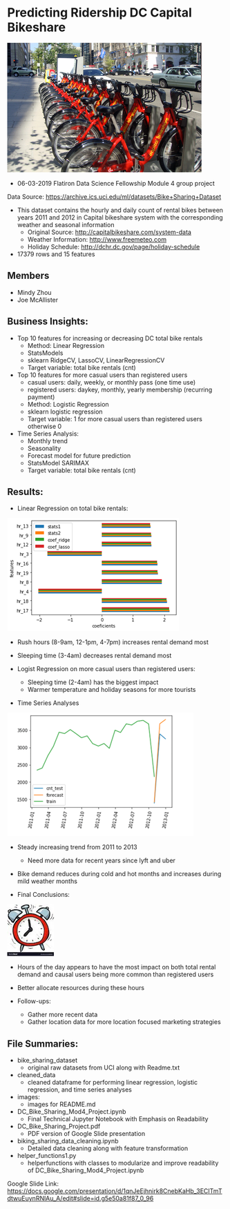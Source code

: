 # Predicting Ridership DC Capital Bikeshare

![](images/capital_bikes.jpeg)

* 06-03-2019 Flatiron Data Science Fellowship Module 4 group project 

Data Source: https://archive.ics.uci.edu/ml/datasets/Bike+Sharing+Dataset 
  *  This dataset contains the hourly and daily count of rental bikes between years 2011 and 2012 in Capital bikeshare system with the corresponding weather and seasonal information 
      * Original Source: http://capitalbikeshare.com/system-data 
      * Weather Information: http://www.freemeteo.com 
      * Holiday Schedule: http://dchr.dc.gov/page/holiday-schedule
  * 17379 rows and 15 features
      
 ## Members
- Mindy Zhou
- Joe McAllister

## Business Insights:
- Top 10 features for increasing or decreasing DC total bike rentals 
   - Method: Linear Regression
   - StatsModels 
   - sklearn RidgeCV, LassoCV, LinearRegressionCV
   - Target variable: total bike rentals (cnt)
- Top 10 features for more casual users than registered users
  - casual users: daily, weekly, or monthly pass (one time use)
  - registered users: daykey, monthly, yearly membership (recurring payment) 
  - Method: Logistic Regression
  - sklearn logistic regression 
  - Target variable: 1 for more casual users than registered users otherwise 0 
- Time Series Analysis: 
  - Monthly trend 
  - Seasonality 
  - Forecast model for future prediction 
  - StatsModel SARIMAX 
  - Target variable: total bike rentals (cnt)
  
## Results: 
- Linear Regression on total bike rentals:

![](images/coefs.png)

  - Rush hours (8-9am, 12-1pm, 4-7pm) increases rental demand most 
  - Sleeping time (3-4am) decreases rental demand most 
  
- Logist Regression on more casual users than registered users:
  - Sleeping time (2-4am) has the biggest impact 
  - Warmer temperature and holiday seasons for more tourists 

- Time Series Analyses

![](images/forecast.png)

  - Steady increasing trend from 2011 to 2013
    - Need more data for recent years since lyft and uber 
  - Bike demand reduces during cold and hot months and increases during mild weather months 
  
- Final Conclusions:

![](images/clock.jpeg)

  - Hours of the day appears to have the most impact on both total rental demand and causal users being more common than registered users 
  - Better allocate resources during these hours 
  
- Follow-ups:
  - Gather more recent data 
  - Gather location data for more location focused marketing strategies
  
## File Summaries:
- bike_sharing_dataset
  - original raw datasets from UCI along with Readme.txt
- cleaned_data
  - cleaned dataframe for performing linear regression, logistic regression, and time series analyses 
- images:
  - images for README.md
- DC_Bike_Sharing_Mod4_Project.ipynb
  - Final Technical Jupyter Notebook with Emphasis on Readability 
- DC_Bike_Sharing_Project.pdf
  - PDF version of Google Slide presentation 
- biking_sharing_data_cleaning.ipynb
  - Detailed data cleaning along with feature transformation 
- helper_functions1.py
  - helperfunctions with classes to modularize and improve readability of DC_Bike_Sharing_Mod4_Project.ipynb

  
Google Slide Link: https://docs.google.com/presentation/d/1qnJeEjhnirk8CnebKaHb_3ECITmTdtwuEuynRNlAu_A/edit#slide=id.g5e50a81f87_0_96

  
